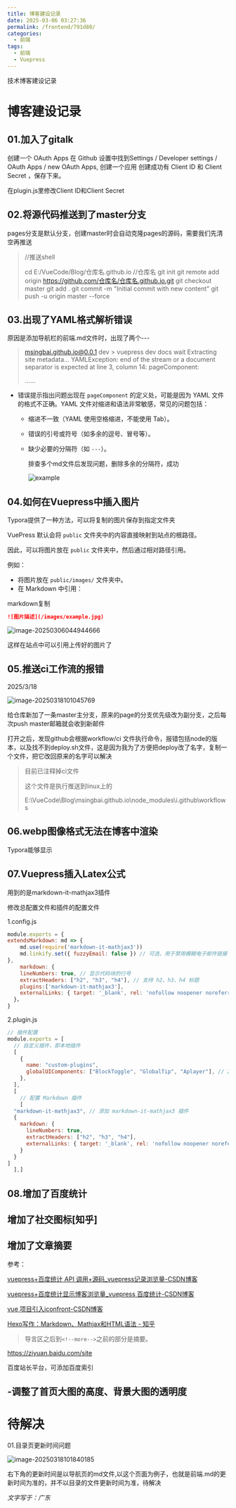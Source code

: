 ```yaml
---
title: 博客建设记录
date: 2025-03-06 03:27:36
permalink: /frontend/791d80/
categories:
  - 前端
tags:
  - 前端
  - Vuepress
---
```


技术博客建设记录

<!-- more -->

# 博客建设记录

## 01.加入了gitalk

创建一个 OAuth Apps
在 Github 设置中找到Settings / Developer settings / OAuth Apps / new OAuth Apps, 创建一个应用
创建成功有 Client ID 和 Client Secret ，保存下来。

在plugin.js里修改Client ID和Client Secret

## 02.将源代码推送到了master分支

pages分支是默认分支，创建master时会自动克隆pages的源码，需要我们先清空再推送

> //推送shell
>
> cd E:/VueCode/Blog/仓库名.github.io   //仓库名
> git init
> git remote add origin https://github.com/仓库名/仓库名.github.io.git
> git checkout master
> git add .
> git commit -m "Initial commit with new content"
> git push -u origin master --force

## 03.出现了YAML格式解析错误

原因是添加导航栏的前端.md文件时，出现了两个---

>  msingbai.github.io@0.0.1 dev > vuepress dev docs wait Extracting site metadata... YAMLException: end of the stream or a document separator is expected at line 3, column 14:    pageComponent:
>
> ......

- 错误提示指出问题出现在 `pageComponent` 的定义处，可能是因为 YAML 文件的格式不正确。YAML 文件对缩进和语法非常敏感，常见的问题包括：

  - 缩进不一致（YAML 使用空格缩进，不能使用 Tab）。

  - 错误的引号或符号（如多余的逗号、冒号等）。

  - 缺少必要的分隔符（如 `---`）。

    排查多个md文件后发现问题，删除多余的分隔符，成功
    
    ![example](../../.vuepress/public/blog_images/example.png)

## 04.如何在Vuepress中插入图片

Typora提供了一种方法，可以将复制的图片保存到指定文件夹

VuePress 默认会将 `public` 文件夹中的内容直接映射到站点的根路径。

因此，可以将图片放在 `public` 文件夹中，然后通过相对路径引用。

例如：

- 将图片放在 `public/images/` 文件夹中。
- 在 Markdown 中引用：

markdown复制

```markdown
![图片描述](/images/example.jpg)
```

![image-20250306044944666](../../.vuepress/public/blog_images/image-20250306044944666.png)

这样在站点中可以引用上传好的图片了

## 05.推送ci工作流的报错

2025/3/18

![image-20250318101045769](../../.vuepress/public/blog_images/image-20250318101045769.png)

给仓库新加了一条master主分支，原来的page的分支优先级改为副分支，之后每次push master邮箱就会收到新邮件

打开之后，发现github会根据workflow/ci 文件执行命令，报错包括node的版本，以及找不到deploy.sh文件，这是因为我为了方便把deploy改了名字，复制一个文件，把它改回原来的名字可以解决

> 目前已注释掉ci文件
>
> 这个文件是执行推送到linux上的
>
> E:\VueCode\Blog\msingbai.github.io\node_modules\i\.github\workflows

## 06.webp图像格式无法在博客中渲染

Typora能够显示

## 07.Vuepress插入Latex公式

用到的是markdown-it-mathjax3插件

修改总配置文件和插件的配置文件

1.config.js

```js
module.exports = {
extendsMarkdown: md => {
    md.use(require('markdown-it-mathjax3'))
    md.linkify.set({ fuzzyEmail: false }) // 可选，用于禁用模糊电子邮件链接
},
    markdown: {
    lineNumbers: true, // 显示代码块的行号
    extractHeaders: ["h2", "h3", "h4"], // 支持 h2、h3、h4 标题
    plugins:['markdown-it-mathjax3'],
    externalLinks: { target: '_blank', rel: 'nofollow noopener noreferrer' }
  }，
}
```
2.plugin.js

```javascript
// 插件配置
module.exports = [
  // 自定义插件，即本地插件
  [
    {
      name: "custom-plugins",
      globalUIComponents: ["BlockToggle", "GlobalTip", "Aplayer"], // 2.x 版本 globalUIComponents 改名为 clientAppRootComponentFiles
    },
  ],
  [
    // 配置 Markdown 插件
    [
  "markdown-it-mathjax3", // 添加 markdown-it-mathjax3 插件
  {
    markdown: {
      lineNumbers: true,
      extractHeaders: ["h2", "h3", "h4"],
      externalLinks: { target: '_blank', rel: 'nofollow noopener noreferrer' }
    }
  }
]
  ],]
```

## 08.增加了百度统计

## 增加了社交图标[知乎]

## 增加了文章摘要

参考：

[vuepress+百度统计 API 调用+源码_vuepress记录浏览量-CSDN博客](https://blog.csdn.net/weixin_40532650/article/details/116064497)

[vuepress+百度统计显示博客浏览量_vuepress 百度统计-CSDN博客](https://blog.csdn.net/weixin_45732455/article/details/129975128)

[vue 项目引入iconfront-CSDN博客](https://blog.csdn.net/yhr19910929/article/details/106091859)

[Hexo写作：Markdown、Mathjax和HTML语法 - 知乎](https://zhuanlan.zhihu.com/p/599068136/)

> 导言区之后到`<!--more-->`之前的部分是摘要。

https://ziyuan.baidu.com/site

百度站长平台，可添加百度索引

## -调整了首页大图的高度、背景大图的透明度



# 待解决

01.目录页更新时间问题

![image-20250318101840185](../../.vuepress/public/blog_images/image-20250318101840185.png)

右下角的更新时间是以导航页的md文件,以这个页面为例子，也就是前端.md的更新时间为准的，并不以目录的文件更新时间为准，待解决

*文字写于：广东*

